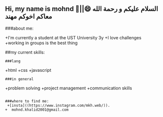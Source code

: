 ## Hi, my name is mohnd 👋||😄 السلام عليكم و رحمة الله معاكم اخوكم مهند


###about me:

+I'm currently a student at the UST University 3y
+I love challenges 
+working in groups is the best thing


##my current skills:
```
###lang
```
+html
+css 
+javascript
```
###in general
```
+problem solving
+project management
+communication skills
```

###where to find me:
 +[insta]((https://www.instagram.com/mkh.web/)).
+  mohnd.khalid2001@gmail.com



```

